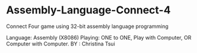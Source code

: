 # Assembly-Language-Connect-4
Connect Four game using 32-bit assembly language programming

Language: Assembly (X8086)
Playing: ONE to ONE, Play with Computer, OR Computer with Computer. 
BY : Christina Tsui 

